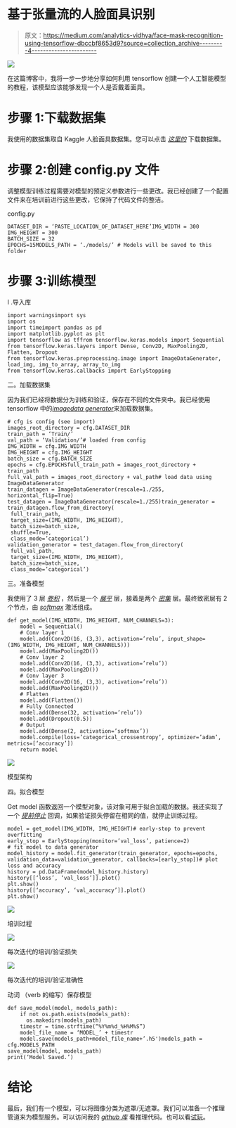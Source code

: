 # 基于张量流的人脸面具识别

> 原文：<https://medium.com/analytics-vidhya/face-mask-recognition-using-tensorflow-dbccbf8653d9?source=collection_archive---------4----------------------->

![](img/986300db87badc2eff96416086a8efda.png)

在这篇博客中，我将一步一步地分享如何利用 tensorflow 创建一个人工智能模型的教程，该模型应该能够发现一个人是否戴着面具。

# 步骤 1:下载数据集

我使用的数据集取自 Kaggle 人脸面具数据集。您可以点击 [*这里的*](https://bit.ly/3f8c7aG) 下载数据集。

# 步骤 2:创建 config.py 文件

调整模型训练过程需要对模型的预定义参数进行一些更改。我已经创建了一个配置文件来在培训前进行这些更改，它保持了代码文件的整洁。

config.py

```
DATASET_DIR = ‘PASTE_LOCATION_OF_DATASET_HERE’IMG_WIDTH = 300
IMG_HEIGHT = 300
BATCH_SIZE = 32
EPOCHS=15MODELS_PATH = ‘./models/’ # Models will be saved to this folder
```

# 步骤 3:训练模型

I .导入库

```
import warningsimport sys
import os
import timeimport pandas as pd
import matplotlib.pyplot as plt
import tensorflow as tffrom tensorflow.keras.models import Sequential
from tensorflow.keras.layers import Dense, Conv2D, MaxPooling2D, Flatten, Dropout
from tensorflow.keras.preprocessing.image import ImageDataGenerator, load_img, img_to_array, array_to_img
from tensorflow.keras.callbacks import EarlyStopping
```

二。加载数据集

因为我们已经将数据分为训练和验证，保存在不同的文件夹中。我已经使用 tensorflow 中的[*imagedata generator*](https://www.tensorflow.org/api_docs/python/tf/keras/preprocessing/image/ImageDataGenerator)来加载数据集。

```
# cfg is config (see import)
images_root_directory = cfg.DATASET_DIR
train_path = ‘Train/’
val_path = ‘Validation/’# loaded from config
IMG_WIDTH = cfg.IMG_WIDTH
IMG_HEIGHT = cfg.IMG_HEIGHT
batch_size = cfg.BATCH_SIZE
epochs = cfg.EPOCHSfull_train_path = images_root_directory + train_path
full_val_path = images_root_directory + val_path# load data using ImageDataGenerator
train_datagen = ImageDataGenerator(rescale=1./255, horizontal_flip=True)
test_datagen = ImageDataGenerator(rescale=1./255)train_generator = train_datagen.flow_from_directory(
 full_train_path,
 target_size=(IMG_WIDTH, IMG_HEIGHT),
 batch_size=batch_size,
 shuffle=True,
 class_mode=’categorical’)
validation_generator = test_datagen.flow_from_directory(
 full_val_path,
 target_size=(IMG_WIDTH, IMG_HEIGHT),
 batch_size=batch_size,
 class_mode=’categorical’)
```

三。准备模型

我使用了 3 层 [*卷积*](https://www.tensorflow.org/api_docs/python/tf/keras/layers/Conv2D) ，然后是一个 [*展平*](https://www.tensorflow.org/api_docs/python/tf/keras/layers/Flatten) 层，接着是两个 [*密集*](https://www.tensorflow.org/api_docs/python/tf/keras/layers/Dense) 层。最终致密层有 2 个节点，由 [*softmax*](https://www.tensorflow.org/api_docs/python/tf/keras/activations/softmax) 激活组成。

```
def get_model(IMG_WIDTH, IMG_HEIGHT, NUM_CHANNELS=3):
    model = Sequential()
    # Conv layer 1
    model.add(Conv2D(16, (3,3), activation=’relu’, input_shape=       (IMG_WIDTH, IMG_HEIGHT, NUM_CHANNELS)))
    model.add(MaxPooling2D())
    # Conv layer 2
    model.add(Conv2D(16, (3,3), activation=’relu’))
    model.add(MaxPooling2D())
    # Conv layer 3
    model.add(Conv2D(16, (3,3), activation=’relu’))
    model.add(MaxPooling2D())
    # Flatten
    model.add(Flatten())
    # Fully Connected
    model.add(Dense(32, activation=’relu’))
    model.add(Dropout(0.5))
    # Output
    model.add(Dense(2, activation=’softmax’))
    model.compile(loss=’categorical_crossentropy’, optimizer=’adam’,  metrics=[‘accuracy’])
    return model
```

![](img/f5175e0d68b9d554efad7ce1839a45f6.png)

模型架构

四。拟合模型

Get model 函数返回一个模型对象，该对象可用于拟合加载的数据。我还实现了一个 [*提前停止*](https://www.tensorflow.org/api_docs/python/tf/keras/callbacks/EarlyStopping) 回调，如果验证损失停留在相同的值，就停止训练过程。

```
model = get_model(IMG_WIDTH, IMG_HEIGHT)# early-stop to prevent overfitting
early_stop = EarlyStopping(monitor=’val_loss’, patience=2)
# fit model to data generator
model_history = model.fit_generator(train_generator, epochs=epochs, validation_data=validation_generator, callbacks=[early_stop])# plot loss and accuracy
history = pd.DataFrame(model_history.history)
history[[‘loss’, ‘val_loss’]].plot()
plt.show()
history[[‘accuracy’, ‘val_accuracy’]].plot()
plt.show()
```

![](img/e47bb97e77a100f9a775a8db55c6e568.png)

培训过程

![](img/ce39497c8132868e683eb1fa97f55166.png)

每次迭代的培训/验证损失

![](img/46903d900e574b201aba79f7aee01616.png)

每次迭代的培训/验证准确性

动词 （verb 的缩写）保存模型

```
def save_model(model, models_path):
    if not os.path.exists(models_path):
      os.makedirs(models_path)
    timestr = time.strftime(“%Y%m%d_%H%M%S”)
    model_file_name = ‘MODEL_’ + timestr
    model.save(models_path+model_file_name+’.h5')models_path = cfg.MODELS_PATH
save_model(model, models_path)
print(‘Model Saved.’)
```

# 结论

最后，我们有一个模型，可以将图像分类为遮罩/无遮罩。我们可以准备一个推理管道来为模型服务。可以访问我的 [*github 库*](https://github.com/iamrajatroy/face-mask-recognition) 看推理代码。也可以看[试玩](https://www.youtube.com/watch?v=TlrxpqBF_1w)。